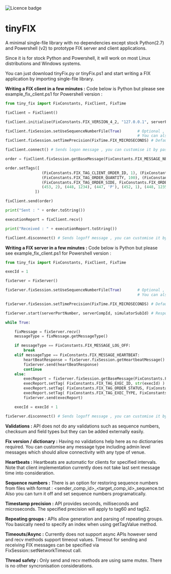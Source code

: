 <td><img src="https://img.shields.io/badge/LICENCE-PUBLIC%20DOMAIN-green.svg" alt="Licence badge"></td>

# tinyFIX

A minimal single-file library with no dependencies except stock Python(2.7) and Powershell (v2) to prototype FIX server and client applications.
    
Since it is for stock Python and Powershell, it will work on most Linux distributions and Windows systems.
    
You can just download tinyFix.py or tinyFix.ps1 and start writing a FIX application by importing single-file library.


**Writing a FIX client in a few minutes :** Code below is Python but please see example_fix_client.ps1 for Powershell version :

    
```python
from tiny_fix import FixConstants, FixClient, FixTime

fixClient = FixClient()

fixClient.initialise(FixConstants.FIX_VERSION_4_2, "127.0.0.1", serverPortNumber, clientCompId, clientSubId, serverCompId, serverSubId)

fixClient.fixSession.setUseSequenceNumberFile(True)       # Optional , if not called seq numbers will start from 1 and 
														  # You can also directly set seq numbers via fixSession object
fixClient.fixSession.setTimePrecision(FixTime.FIX_MICROSECONDS) # Default value is FIX_MILLISECONDS, you can also set to FIX_SECONDS

fixClient.connect() # Sends logon message , you can customise it by passing a FIX Message

order = fixClient.fixSession.getBaseMessage(FixConstants.FIX_MESSAGE_NEW_ORDER)

order.setTags([
				(FixConstants.FIX_TAG_CLIENT_ORDER_ID, 1), (FixConstants.FIX_TAG_SYMBOL, "GOOGL"),
				(FixConstants.FIX_TAG_ORDER_QUANTITY, 100), (FixConstants.FIX_TAG_ORDER_PRICE, 300),
				(FixConstants.FIX_TAG_ORDER_SIDE, FixConstants.FIX_ORDER_SIDE_BUY),
				(453, 2), (448, 1234), (447, 'P'), (452, 1), (448, 1235), (447, 'D'), (452, 2) #Repeating groups
			 ])

fixClient.send(order)

print("Sent : " + order.toString())

executionReport = fixClient.recv()

print("Received : " + executionReport.toString())

fixClient.disconnect() # Sends logoff message , you can customise it by passing a FIX message          
```
    
**Writing a FIX server in a few minutes :** Code below is Python but please see example_fix_client.ps1 for Powershell version : 

```python
from tiny_fix import FixConstants, FixClient, FixTime

execId = 1

fixServer = FixServer()

fixServer.fixSession.setUseSequenceNumberFile(True)       # Optional , if not called seq numbers will start from 1 and 
														  # You can also directly set seq numbers via fixSession object

fixServer.fixSession.setTimePrecision(FixTime.FIX_MICROSECONDS) # Default value is FIX_MILLISECONDS, you can also set to FIX_SECONDS

fixServer.start(serverPortNumber, serverCompId, simulatorSubId) # Responds with logon message, you can customise it by passing a FIX message

while True:

	fixMessage = fixServer.recv()
	messageType = fixMessage.getMessageType()

	if messageType == FixConstants.FIX_MESSAGE_LOG_OFF:
		break
	elif messageType == FixConstants.FIX_MESSAGE_HEARTBEAT:
		heartBeatResponse = fixServer.fixSession.getHeartbeatMessage()
		fixServer.send(heartBeatResponse)
		continue
	else:
		execReport = fixServer.fixSession.getBaseMessage(FixConstants.FIX_MESSAGE_EXECUTION_REPORT)
		execReport.setTag( FixConstants.FIX_TAG_EXEC_ID, str(execId) )
		execReport.setTag( FixConstants.FIX_TAG_ORDER_STATUS, FixConstants.FIX_ORDER_STATUS_NEW)
		execReport.setTag( FixConstants.FIX_TAG_EXEC_TYPE, FixConstants.FIX_ORDER_STATUS_NEW)
		fixServer.send(execReport)

	execId = execId + 1

fixServer.disconnect() # Sends logoff message , you can customise it by passing a FIX message
```
        
**Validations :** API does not do any validations such as sequence numbers, checksum and field types but they can be added externally easily.

**Fix version / dictionary :** Having no validations help here as no dictionaries required. You can customise any message type including admin level messages which should allow connectivity with any type of venue.

**Heartbeats :** Heartbeats are automatic for clients for specified intervals. Note that client implementation currently does not take last sent message time into consideration.

**Sequence numbers :** There is an option for restoring sequence numbers from files with format : <sender_comp_id>_<target_comp_id>_sequence.txt
                       Also you can turn it off and set sequence numbers programatically.

**Timestamp precision :** API provides seconds, milliseconds and microseconds. The specified precision will apply to tag60 and tag52.

**Repeating groups  :** APIs allow generation and parsing of repeating groups. You basically need to specify an index when using getTagValue method.

**Timeouts/Async   :** Currently does not support async APIs however send and recv methods support timeout values. Timeout for sending and receiving FIX messages can be specified via FixSession::setNetworkTimeout call.

**Thread safety  :** Only send and recv methods are using same mutex. There is no other syncronisation considerations.  